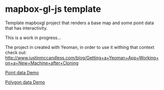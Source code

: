 mapbox-gl-js template
=====================

Template mapboxgl project that renders a base map and some point data that has interactivity.

This is a work in progress...

The project in created with Yeoman, in order to use it withing that context check out: http://www.justinmccandless.com/blog/Getting+a+Yeoman+App+Working+on+a+New+Machine+after+Cloning

[Point data Demo](http://jsfiddle.net/ugemxj4t/)

[Polygon data Demo](http://jsfiddle.net/q9waw7pp/)


